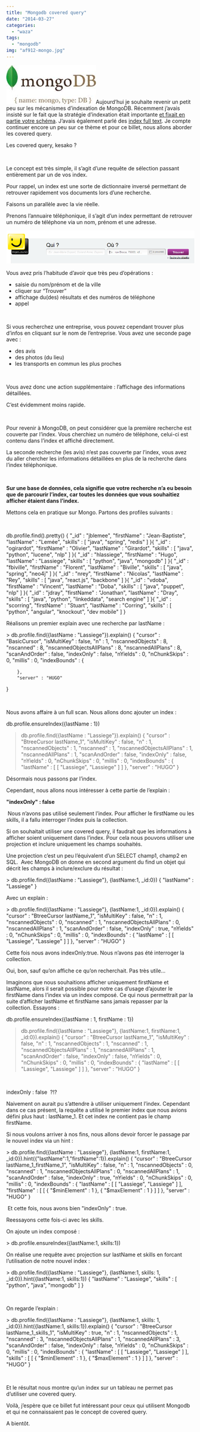 ```yaml
---
title: "Mongodb covered query"
date: "2014-03-27"
categories: 
  - "waza"
tags: 
  - "mongodb"
img: "af912-mongo.jpg"
---
```


[![mongo](/images/af912-mongo.jpg)](http://eventuallycoding.com/wp-content/uploads/2014/01/af912-mongo.jpg)Aujourd’hui je souhaite revenir un petit peu sur les mécanismes d’indexation de MongoDB. Récemment j’avais insisté sur le fait que la stratégie d’indexation était importante [et fixait en partie votre schéma](http://www.eventuallycoding.com/index.php/maintenir-vos-donnees-avec-mongeez/). J’avais également parlé des [index full text](http://www.eventuallycoding.com/index.php/recherche-textuelle-avec-mongodb/). Je compte continuer encore un peu sur ce thème et pour ce billet, nous allons aborder les covered query.

Les covered query, kesako ?

 

Le concept est très simple, il s’agit d’une requête de sélection passant entièrement par un de vos index.

Pour rappel, un index est une sorte de dictionnaire inversé permettant de retrouver rapidement vos documents lors d’une recherche.

Faisons un parallèle avec la vie réelle.

Prenons l’annuaire téléphonique, il s’agit d’un index permettant de retrouver un numéro de téléphone via un nom, prénom et une adresse.

[![pagesjaunes](/images/087e3-pagesjaunes.png)](http://eventuallycoding.com/wp-content/uploads/2014/03/087e3-pagesjaunes.png)

Vous avez pris l’habitude d’avoir que très peu d’opérations :

- saisie du nom/prénom et de la ville
- cliquer sur “Trouver”
- affichage du(des) résultats et des numéros de téléphone
- appel

 

Si vous recherchez une entreprise, vous pouvez cependant trouver plus d’infos en cliquant sur le nom de l’entreprise. Vous avez une seconde page avec :

- des avis
- des photos (du lieu)
- les transports en commun les plus proches

 

Vous avez donc une action supplémentaire : l’affichage des informations détaillées.

C’est évidemment moins rapide.

 

Pour revenir à MongoDB, on peut considérer que la première recherche est couverte par l’index. Vous cherchiez un numéro de téléphone, celui-ci est contenu dans l’index et affiché directement.

La seconde recherche (les avis) n’est pas couverte par l’index, vous avez du aller chercher les informations détaillées en plus de la recherche dans l’index téléphonique.

 

**Sur une base de données, cela signifie que votre recherche n’a eu besoin que de parcourir l’index, car toutes les données que vous souhaitiez afficher étaient dans l’index.**

Mettons cela en pratique sur Mongo. Partons des profiles suivants :

 

db.profile.find().pretty()
{
      "\_id" : "jblemee",
      "firstName" : "Jean-Baptiste",
      "lastName" : "Lemée",
      "skills" : \[
              "java",
              "spring",
              "redis"
      \]
}{
      "\_id" : "ogirardot",
      "firstName" : "Olivier",
      "lastName" : "Girardot",
      "skills" : \[
              "java",
              "python",
              "lucene",
              "nlp"
      \]
}{
      "\_id" : "hlassiege",
      "firstName" : "Hugo",
      "lastName" : "Lassiege",
      "skills" : \[
              "python",
              "java",
              "mongodb"
      \]
}{
      "\_id" : "fbiville",
      "firstName" : "Florent",
      "lastName" : "Biville",
      "skills" : \[
              "java",
              "spring",
              "neo4j"
      \]
}{
      "\_id" : "nrey",
      "firstName" : "Nicolas",
      "lastName" : "Rey",
      "skills" : \[
              "java",
              "react.js",
              "backbone"
      \]
}{
      "\_id" : "vdoba",
      "firstName" : "Vincent",
      "lastName" : "Doba",
      "skills" : \[
              "java",
              "puppet",
              "nlp"
      \]
}{
      "\_id" : "jdray",
      "firstName" : "Jonathan",
      "lastName" : "Dray",
      "skills" : \[
              "java",
              "python",
              "linkeddata",
              "search engine"
      \]
}{
      "\_id" : "scorring",
      "firstName" : "Stuart",
      "lastName" : "Corring",
      "skills" : \[
              "python",
              "angular",
              "knockout",
              "dev mobile"
      \]
}

Réalisons un premier explain avec une recherche par lastName :

\> db.profile.find({lastName : "Lassiege"}).explain()
{
        "cursor" : "BasicCursor",
        "isMultiKey" : false,
        "n" : 1,
        "nscannedObjects" : 8,
        "nscanned" : 8,
        "nscannedObjectsAllPlans" : 8,
        "nscannedAllPlans" : 8,
        "scanAndOrder" : false,
        "indexOnly" : false,
        "nYields" : 0,
        "nChunkSkips" : 0,
        "millis" : 0,
        "indexBounds" : {

        },
        "server" : "HUGO"
}

 

Nous avons affaire à un full scan. Nous allons donc ajouter un index :

db.profile.ensureIndex({lastName : 1})

> db.profile.find({lastName : "Lassiege"}).explain()
{
        "cursor" : "BtreeCursor lastName\_1",
        "isMultiKey" : false,
        "n" : 1,
        "nscannedObjects" : 1,
        "nscanned" : 1,
        "nscannedObjectsAllPlans" : 1,
        "nscannedAllPlans" : 1,
        "scanAndOrder" : false,
        "indexOnly" : false,
        "nYields" : 0,
        "nChunkSkips" : 0,
        "millis" : 0,
        "indexBounds" : {
                "lastName" : \[
                        \[
                                "Lassiege",
                                "Lassiege"
                        \]
                \]
        },
        "server" : "HUGO"
}

Désormais nous passons par l’index.

Cependant, nous allons nous intéresser à cette partie de l’explain :

 **"indexOnly" : false**

 Nous n’avons pas utilisé seulement l’index. Pour afficher le firstName ou les skills, il a fallu interroger l’index puis la collection.

Si on souhaitait utiliser une covered query, il faudrait que les informations à afficher soient uniquement dans l’index. Pour cela nous pouvons utiliser une projection et inclure uniquement les champs souhaités.

Une projection c’est un peu l’équivalent d’un SELECT champ1, champ2 en SQL.  Avec MongoDB on donne en second argument du find un objet qui décrit les champs à inclure/exclure du résultat :

\> db.profile.find({lastName : "Lassiege"}, {lastName:1, \_id:0})
{ "lastName" : "Lassiege" }

Avec un explain :

\> db.profile.find({lastName : "Lassiege"}, {lastName:1, \_id:0}).explain()
{
        "cursor" : "BtreeCursor lastName\_1",
        "isMultiKey" : false,
        "n" : 1,
        "nscannedObjects" : 0,
        "nscanned" : 1,
        "nscannedObjectsAllPlans" : 0,
        "nscannedAllPlans" : 1,
        "scanAndOrder" : false,
        "indexOnly" : true,
        "nYields" : 0,
        "nChunkSkips" : 0,
        "millis" : 0,
        "indexBounds" : {
                "lastName" : \[
                        \[
                                "Lassiege",
                                "Lassiege"
                        \]
                \]
        },
        "server" : "HUGO"
}

Cette fois nous avons indexOnly:true. Nous n’avons pas été interroger la collection.

Oui, bon, sauf qu’on affiche ce qu’on recherchait. Pas très utile...

Imaginons que nous souhaitions afficher uniquement firstName et lastName, alors il serait possible pour notre cas d’usage d’ajouter le firstName dans l’index via un index composé. Ce qui nous permettrait par la suite d’afficher lastName et firstName sans jamais repasser par la collection. Essayons :

db.profile.ensureIndex({lastName : 1, firstName : 1})

> db.profile.find({lastName : "Lassiege"}, {lastName:1, firstName:1, \_id:0}).explain()
{
        "cursor" : "BtreeCursor lastName\_1",
        "isMultiKey" : false,
        "n" : 1,
        "nscannedObjects" : 1,
        "nscanned" : 1,
        "nscannedObjectsAllPlans" : 1,
        "nscannedAllPlans" : 1,
        "scanAndOrder" : false,
        "indexOnly" : false,
        "nYields" : 0,
        "nChunkSkips" : 0,
        "millis" : 0,
        "indexBounds" : {
                "lastName" : \[
                        \[
                                "Lassiege",
                                "Lassiege"
                        \]
                \]
        },
        "server" : "HUGO"
}

 

indexOnly : false  ?!?

Naivement on aurait pu s’attendre à utiliser uniquement l’index. Cependant dans ce cas présent, la requête a utilisé le premier index que nous avions défini plus haut : lastName\_1. Et cet index ne contient pas le champ firstName.

Si nous voulons arriver à nos fins, nous allons devoir forcer le passage par le nouvel index via un hint :

\> db.profile.find({lastName : "Lassiege"}, {lastName:1, firstName:1, \_id:0}).hint({"lastName":1,"firstName":1}).explain()
{
        "cursor" : "BtreeCursor lastName\_1\_firstName\_1",
        "isMultiKey" : false,
        "n" : 1,
        "nscannedObjects" : 0,
        "nscanned" : 1,
        "nscannedObjectsAllPlans" : 0,
        "nscannedAllPlans" : 1,
        "scanAndOrder" : false,
        "indexOnly" : true,
        "nYields" : 0,
        "nChunkSkips" : 0,
        "millis" : 0,
        "indexBounds" : {
                "lastName" : \[
                        \[
                                "Lassiege",
                                "Lassiege"
                        \]
                \],
                "firstName" : \[
                        \[
                                {
                                        "$minElement" : 1
                                },
                                {
                                        "$maxElement" : 1
                                }
                        \]
                \]
        },
        "server" : "HUGO"
}

 Et cette fois, nous avons bien "indexOnly" : true.

Reessayons cette fois-ci avec les skills.

On ajoute un index composé :

\> db.profile.ensureIndex({lastName:1, skills:1})

On réalise une requête avec projection sur lastName et skills en forcant l’utilisation de notre nouvel index :

\> db.profile.find({lastName : "Lassiege"}, {lastName:1, skills: 1, \_id:0}).hint({lastName:1, skills:1})
{ "lastName" : "Lassiege", "skills" : \[  "python",  "java",  "mongodb" \] }

 

On regarde l’explain :

\> db.profile.find({lastName : "Lassiege"}, {lastName:1, skills: 1, \_id:0}).hint({lastName:1, skills:1}).explain()
{
        "cursor" : "BtreeCursor lastName\_1\_skills\_1",
        "isMultiKey" : true,
        "n" : 1,
        "nscannedObjects" : 1,
        "nscanned" : 3,
        "nscannedObjectsAllPlans" : 1,
        "nscannedAllPlans" : 3,
        "scanAndOrder" : false,
        "indexOnly" : false,
        "nYields" : 0,
        "nChunkSkips" : 0,
        "millis" : 0,
        "indexBounds" : {
                "lastName" : \[
                        \[
                                "Lassiege",
                                "Lassiege"
                        \]
                \],
                "skills" : \[
                        \[
                                {
                                        "$minElement" : 1
                                },
                                {
                                        "$maxElement" : 1
                                }
                        \]
                \]
        },
        "server" : "HUGO"
}

 

Et le résultat nous montre qu’un index sur un tableau ne permet pas d’utiliser une covered query.

Voilà, j’espère que ce billet fut intéressant pour ceux qui utilisent Mongodb et qui ne connaissaient pas le concept de covered query.

A bientôt.
